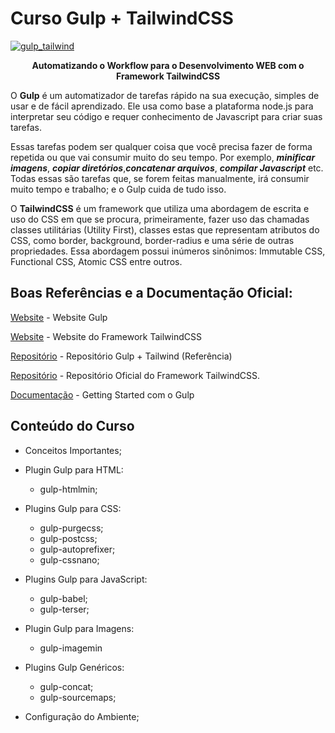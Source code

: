 # Curso Gulp + TailwindCSS 

<p align="center">
  <a href="https://gulpjs.com">

![gulp_tailwind](https://user-images.githubusercontent.com/64049906/105233567-670ef480-5b40-11eb-841f-0ce63f1c4419.jpg)

  </a>
  <p align="center"><strong>Automatizando o Workflow para o Desenvolvimento WEB com o Framework TailwindCSS</strong></p>
</p>

O **Gulp** é um automatizador de tarefas rápido na sua execução, simples de usar e de fácil aprendizado. Ele usa como base a plataforma node.js para interpretar seu código e requer conhecimento de Javascript para criar suas tarefas.

Essas tarefas podem ser qualquer coisa que você precisa fazer de forma repetida ou que vai consumir muito do seu tempo. Por exemplo, **_minificar imagens_**, **_copiar diretórios_**,**_concatenar arquivos_**, **_compilar Javascript_** etc. Todas essas são tarefas que, se forem feitas manualmente, irá consumir muito tempo e trabalho; e o Gulp cuida de tudo isso.

O **TailwindCSS** é um framework que utiliza uma abordagem de escrita e uso do CSS em que se procura, primeiramente, fazer uso das chamadas classes utilitárias (Utility First), classes estas que representam atributos do CSS, como border, background, border-radius e uma série de outras propriedades. Essa abordagem possui inúmeros sinônimos: Immutable CSS, Functional CSS, Atomic CSS entre outros.

## Boas Referências e a Documentação Oficial:

[Website](https://gulpjs.com/) - Website Gulp

[Website](https://tailwindcss.com) - Website do Framework TailwindCSS

[Repositório](https://github.com/lazymozek/gulp-with-tailwindcss) - Repositório Gulp + Tailwind (Referência)

[Repositório](https://github.com/tailwindcss/tailwindcss) - Repositório Oficial do Framework TailwindCSS.

[Documentação](https://gulpjs.com/docs/en/getting-started/quick-start/) - Getting Started com o Gulp

## Conteúdo do Curso

* Conceitos Importantes;

* Plugin Gulp para HTML: 
    * gulp-htmlmin;

* Plugins Gulp para CSS:
    * gulp-purgecss; 
    * gulp-postcss;
    * gulp-autoprefixer;
    * gulp-cssnano;

* Plugins Gulp para JavaScript:
    * gulp-babel;
    * gulp-terser;

* Plugin Gulp para Imagens:
    * gulp-imagemin

* Plugins Gulp Genéricos:
    * gulp-concat;
    * gulp-sourcemaps;
   
* Configuração do Ambiente;



